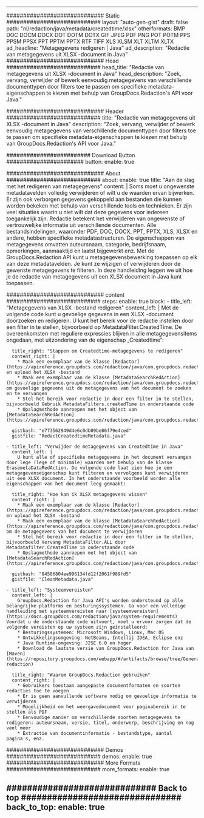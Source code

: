 
---
############################# Static ############################
layout: "auto-gen-gist" 
draft: false
path: "nl/redaction/java/metadata/createdtime/xlsx"
otherformats: BMP DOC DOCM DOCX DOT DOTM DOTX GIF JPEG PDF PNG POT POTM PPS PPSM PPSX PPT PPTM PPTX RTF TIFF XLS XLSM XLT XLTM XLTX  
ad_headline: "Metagegevens redigeren | Java"
ad_description: "Redactie van metagegevens uit XLSX -document in Java"
############################# Head ############################
head_title: "Redactie van metagegevens uit XLSX -document in Java"
head_description: "Zoek, vervang, verwijder of bewerk eenvoudig metagegevens van verschillende documenttypen door filters toe te passen om specifieke metadata-eigenschappen te kiezen met behulp van GroupDocs.Redaction's API voor Java."

############################# Header ############################
title: "Redactie van metagegevens uit XLSX -document in Java"
description: "Zoek, vervang, verwijder of bewerk eenvoudig metagegevens van verschillende documenttypen door filters toe te passen om specifieke metadata-eigenschappen te kiezen met behulp van GroupDocs.Redaction's API voor Java."

######################### Download Button #######################
button:
    enable: true

############################# About ############################
about:
    enable: true
    title: "Aan de slag met het redigeren van metagegevens"
    content: |
        Soms moet u ongewenste metadatavelden volledig verwijderen of wilt u de waarden ervan bijwerken. Er zijn ook verborgen gegevens gekoppeld aan bestanden die kunnen worden bekeken met behulp van verschillende tools en technieken. Er zijn veel situaties waarin u niet wilt dat deze gegevens voor iedereen toegankelijk zijn. Redactie betekent het verwijderen van ongewenste of vertrouwelijke informatie uit verschillende documenten. Alle bestandsindelingen, waaronder PDF, DOC, DOCX, PPT, PPTX, XLS, XLSX en andere, hebben specifieke metadatastructuren. De eigenschappen van metagegevens omvatten auteursnaam, categorie, bedrijfsnaam, opmerkingen, aanmaaktijd en laatst bijgewerkt enz. Met de GroupDocs.Redaction API kunt u metagegevensbewerking toepassen op elk van deze metadatavelden. Je kunt ze wijzigen of verwijderen door de gewenste metagegevens te filteren. In deze handleiding leggen we uit hoe je de redactie van metagegevens uit een XLSX document in Java kunt toepassen.

############################# content ############################
steps:
    enable: true
    block:
    - title_left: "Metagegevens van XLSX -bestand redigeren"
      content_left: |
        Met de volgende code kunt u gevoelige gegevens in een XLSX -document doorzoeken en redigeren. U kunt het bereik voor de redactie instellen door een filter in te stellen, bijvoorbeeld op MetadataFilter.CreatedTime. De overeenkomsten met reguliere expressies blijven in alle metagegevensitems ongedaan, met uitzondering van de eigenschap „Createdtime”: 

      title_right: "Stappen om Createdtime-metagegevens te redigeren"
      content_right: |
        * Maak een exemplaar van de klasse [Redactor](https://apireference.groupdocs.com/redaction/java/com.groupdocs.redaction/Redactor) en upload het XLSX -bestand
        * Maak een exemplaar van de klasse [MetadataSearchRedAction](https://apireference.groupdocs.com/redaction/java/com.groupdocs.redaction.redactions/MetadataSearchRedaction) om gevoelige gegevens uit de metagegevens van het document te zoeken en te vervangen
        * Stel het bereik voor redactie in door een filter in te stellen, bijvoorbeeld Gebruik MetadataFilters.createdTime in onderstaande code
        * Opslagmethode aanroepen met het object van [MetadataSearchRedAction](https://apireference.groupdocs.com/redaction/java/com.groupdocs.redaction.redactions/MetadataSearchRedaction) 

      gisthash: "e773562949d4e6c0db09be86f79e4ced"
      gistfile: "RedactCreatedtimeMetadata.java"
      
    - title_left: "Verwijder de metagegevens van Createdtime in Java"
      content_left: |
        U kunt alle of specifieke metagegevens in het document vervangen door lege (lege of minimale) waarden met behulp van de klasse ErasemetaDataRedAction. De volgende code laat zien hoe je een metagegevenseigenschap kunt filteren en vervolgens kunt verwijderen uit een XLSX document. In het onderstaande voorbeeld worden alle eigenschappen van het document leeg gemaakt: 
        
      title_right: "Hoe kan ik XLSX metagegevens wissen"
      content_right: |
        * Maak een exemplaar van de klasse [Redactor](https://apireference.groupdocs.com/redaction/java/com.groupdocs.redaction/Redactor) en upload het XLSX -bestand
        * Maak een exemplaar van de klasse [MetadataSearchRedAction](https://apireference.groupdocs.com/redaction/java/com.groupdocs.redaction.redactions/MetadataSearchRedaction) om de metagegevens van het document te verwijderen
        * Stel het bereik voor redactie in door een filter in te stellen, bijvoorbeeld Vervang MetadataFilter.ALL door Metadatafilter.CreatedTime in onderstaande code
        * Opslagmethode aanroepen met het object van [MetadataSearchRedAction](https://apireference.groupdocs.com/redaction/java/com.groupdocs.redaction.redactions/MetadataSearchRedaction) 
        
      gisthash: "84586804ee996134fd12f2061f989fd5"
      gistfile: "CleanMetadata.java"

    - title_left: "Systeemvereisten"
      content_left: |
        GroupDocs.Redaction for Java API's worden ondersteund op alle belangrijke platforms en besturingssystemen. Ga voor een volledige handleiding met systeemvereisten naar [systeemvereisten](https://docs.groupdocs.com/redaction/java/system-requirements) Voordat u de onderstaande code uitvoert, moet u ervoor zorgen dat de volgende vereisten op uw systeem zijn geïnstalleerd:
        * Besturingssystemen: Microsoft Windows, Linux, Mac OS
        * Ontwikkelingsomgeving: NetBeans, Intellij IDEA, Eclipse enz
        * Java Runtime-omgeving: J2SE 6.0 en hoger
        * Download de laatste versie van GroupDocs.Redaction for Java van [Maven](https://repository.groupdocs.com/webapp/#/artifacts/browse/tree/General/repo/com/groupdocs/groupdocs-redaction)
        
      title_right: "Waarom GroupDocs.Redaction gebruiken"
      content_right: |
        * Gebruikers toestaan aangepaste documentformaten en soorten redacties toe te voegen
        * Er is geen aanvullende software nodig om gevoelige informatie te verwijderen
        * Mogelijkheid om het weergavedocument voor paginabereik in te stellen als PDF
        * Eenvoudige manier om verschillende soorten metagegevens te redigeren: auteursnaam, versie, titel, onderwerp, beschrijving en nog veel meer
        * Extractie van documentinformatie - bestandstype, aantal pagina's, enz.
        

############################# Demos ############################
demos:
    enable: true
############################# More Formats ############################
more_formats:
    enable: true

############################# Back to top ###############################
back_to_top:
    enable: true
---